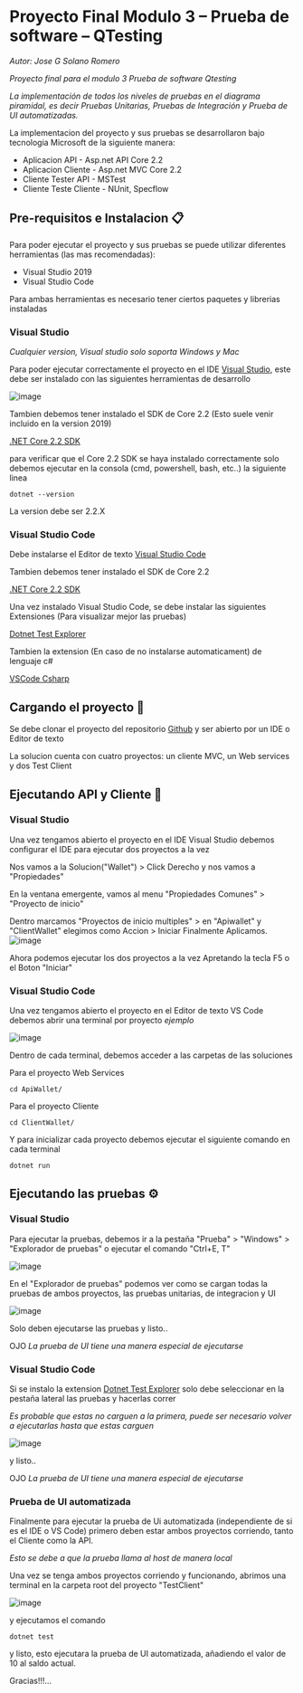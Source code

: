 # Proyecto Final Modulo 3 – Prueba de software – QTesting

_Autor: Jose G Solano Romero_

_Proyecto final para el modulo 3 Prueba de software Qtesting_

_La implementación de todos los niveles de pruebas en el diagrama piramidal, es decir Pruebas Unitarias, Pruebas de Integración y Prueba de UI automatizadas._

La implementacion del proyecto y sus pruebas se desarrollaron bajo tecnologia Microsoft de la siguiente manera:

* Aplicacion API - Asp.net API Core 2.2
* Aplicacion Cliente - Asp.net MVC Core 2.2 
* Cliente Tester API - MSTest
* Cliente Teste Cliente - NUnit, Specflow

## Pre-requisitos e Instalacion 📋

Para poder ejecutar el proyecto y sus pruebas se puede utilizar diferentes herramientas (las mas recomendadas):

* Visual Studio 2019
* Visual Studio Code

Para ambas herramientas es necesario tener ciertos paquetes y librerias instaladas

### Visual Studio 
_Cualquier version, Visual studio solo soporta Windows y Mac_

Para poder ejecutar correctamente el proyecto en el IDE [Visual Studio](https://visualstudio.microsoft.com/es/downloads/), este debe ser instalado con las siguientes herramientas de desarrollo

![image](https://user-images.githubusercontent.com/43735720/64465903-f139f280-d0dc-11e9-9deb-014da2f7a541.png)

Tambien debemos tener instalado el SDK de Core 2.2 (Esto suele venir incluido en la version 2019)

[.NET Core 2.2 SDK](https://dotnet.microsoft.com/download)

para verificar que el Core 2.2 SDK se haya instalado correctamente solo debemos ejecutar en la consola (cmd, powershell, bash, etc..) la siguiente linea

```
dotnet --version
```
La version debe ser 2.2.X

### Visual Studio Code

Debe instalarse el Editor de texto [Visual Studio Code](https://visualstudio.microsoft.com/es/downloads/)

Tambien debemos tener instalado el SDK de Core 2.2

[.NET Core 2.2 SDK](https://dotnet.microsoft.com/download)

Una vez instalado Visual Studio Code, se debe instalar las siguientes Extensiones (Para visualizar mejor las pruebas)

[Dotnet Test Explorer](https://marketplace.visualstudio.com/items?itemName=formulahendry.dotnet-test-explorer)

Tambien la extension (En caso de no instalarse automaticament) de lenguaje c#

[VSCode Csharp](https://marketplace.visualstudio.com/items?itemName=ms-vscode.csharp)

## Cargando el proyecto 🔧

Se debe clonar el proyecto del repositorio [Github](https://github.com/josesolanor/FinalProjectModule3) y ser abierto por un IDE o Editor de texto

La solucion cuenta con cuatro proyectos: un cliente MVC, un Web services y dos Test Client

## Ejecutando API y Cliente 🚀

### Visual Studio

Una vez tengamos abierto el proyecto en el IDE Visual Studio debemos configurar el IDE para ejecutar dos proyectos a la vez

Nos vamos a la Solucion("Wallet") > Click Derecho y nos vamos a "Propiedades"

En la ventana emergente, vamos al menu "Propiedades Comunes" > "Proyecto de inicio"

Dentro marcamos "Proyectos de inicio multiples" > en "Apiwallet" y "ClientWallet" elegimos como Accion > Iniciar
Finalmente Aplicamos.
![image](https://user-images.githubusercontent.com/43735720/64466899-5ba16180-d0e2-11e9-933f-d32b1ff06b27.png)

Ahora podemos ejecutar los dos proyectos a la vez Apretando la tecla F5 o el Boton "Iniciar"

### Visual Studio Code

Una vez tengamos abierto el proyecto en el Editor de texto VS Code debemos abrir una terminal por proyecto _ejemplo_

![image](https://user-images.githubusercontent.com/43735720/64465600-9227ae00-d0db-11e9-84bc-708bbb1e9e66.png)

Dentro de cada terminal,  debemos acceder a las carpetas de las soluciones

Para el proyecto Web Services 
```
cd ApiWallet/
```

Para el proyecto Cliente
```
cd ClientWallet/
```

Y para inicializar cada proyecto debemos ejecutar el siguiente comando en cada terminal
```
dotnet run
```

## Ejecutando las pruebas ⚙️

### Visual Studio

Para ejecutar la pruebas, debemos ir a la pestaña "Prueba" > "Windows" > "Explorador de pruebas" o ejecutar el comando "Ctrl+E, T"

![image](https://user-images.githubusercontent.com/43735720/64467160-f484ac80-d0e3-11e9-8462-ed8d685b8e91.png)

En el "Explorador de pruebas" podemos ver como se cargan todas la pruebas de ambos proyectos, las pruebas unitarias, de integracion y UI

![image](https://user-images.githubusercontent.com/43735720/64467177-3dd4fc00-d0e4-11e9-85b6-2d3a656769bf.png)

Solo deben ejecutarse las pruebas y listo..

OJO _La prueba de UI tiene una manera especial de ejecutarse_

### Visual Studio Code

Si se instalo la extension [Dotnet Test Explorer](https://marketplace.visualstudio.com/items?itemName=formulahendry.dotnet-test-explorer) solo debe seleccionar en la pestaña lateral las pruebas y hacerlas correr

_Es probable que estas no carguen a la primera, puede ser necesario volver a ejecutarlas hasta que estas carguen_

![image](https://user-images.githubusercontent.com/43735720/64467336-a1abf480-d0e5-11e9-83ea-b3418786ffbe.png)

y listo..

OJO _La prueba de UI tiene una manera especial de ejecutarse_

### Prueba de UI automatizada

Finalmente para ejecutar la prueba de Ui automatizada (independiente de si es el IDE o VS Code) primero deben estar ambos proyectos corriendo, tanto el Cliente como la API.

_Esto se debe a que la prueba llama al host de manera local_

Una vez se tenga ambos proyectos corriendo y funcionando, abrimos una terminal en la carpeta root del proyecto "TestClient"

![image](https://user-images.githubusercontent.com/43735720/64467470-cfde0400-d0e6-11e9-94d5-bdac0b07b6e3.png)

y ejecutamos el comando 
```
dotnet test
```
y listo, esto ejecutara la prueba de UI automatizada, añadiendo el valor de 10 al saldo actual.

Gracias!!!...

